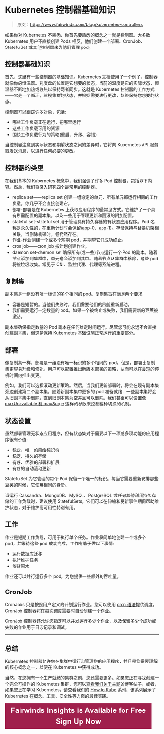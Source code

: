 # Kubernetes 控制器基础知识

> 原文：<https://www.fairwinds.com/blog/kubernetes-controllers>

 如果你对 Kubernetes 不熟悉，你首先要熟悉的概念之一就是控制器。大多数 Kubernetes 用户不直接创建 Pods 相反，他们创建一个部署、CronJob、StatefulSet 或其他控制器来为他们管理 pod。

## **控制器基础知识**

首先，这里有一些控制器的基础知识。Kubernetes 文档使用了一个例子，控制器就像你的恒温器。刻度盘的位置是它想要的状态，当前的温度是它的实际状态，恒温器不断地加热或散热以保持两者同步。这就是 Kubernetes 控制器的工作方式——它是一个循环，监视集群的状态，并根据需要进行更改，始终保持您想要的状态。

控制器可以跟踪许多对象，包括:

*   哪些工作负载正在运行，在哪里运行
*   这些工作负载可用的资源
*   围绕工作负载行为的策略(重启、升级、容错)

当控制器注意到实际状态和期望状态之间的差异时，它将向 Kubernetes API 服务器发送消息，以进行任何必要的更改。

## **控制器的类型**

在我们基本的 Kubernetes 概念中，我们强调了许多 Pod 控制器，包括以下内容。然后，我们将深入研究四个最常用的控制器。

*   replica set——replica set 创建一组稳定的单元，所有单元都运行相同的工作负载。你几乎不会直接创建它。
*   部署-部署是在 Kubernetes 上获取应用程序的最常见方式。它维护了一个具有所需配置的副本集，以及一些用于管理更新和回滚的附加配置。
*   stateful set-stateful set 用于管理具有持久存储的有状态应用程序。Pod 名称是永久性的，在重新计划时会保留(app-0、app-1)。存储保持与替换机架相关联，当删除机架时，卷仍然存在。
*   作业-作业创建一个或多个短期 pod，并期望它们成功终止。
*   cron job——cron job 按计划创建作业。
*   daemon set-daemon set 确保所有(或一些)节点运行一个 Pod 的副本。随着节点添加到集群中，单元也会添加到其中。随着节点从集群中移除，这些 pod 将被垃圾收集。常见于 CNI、监控代理、代理等系统进程。

## **复制集**

副本集是一组没有唯一标识的多个相同的 pod。复制集旨在满足两个要求:

*   容器是短暂的。当他们失败时，我们需要他们的吊舱重新启动。
*   我们需要运行一定数量的 pod。如果一个被终止或失败，我们需要新的豆荚被激活。

副本集确保指定数量的 Pod 副本在任何给定时间运行。尽管您可能永远不会直接创建副本集，但这是保持 Kubernetes 基础设施正常运行的重要部分。

## **部署**

像复制集一样，部署是一组没有唯一标识的多个相同的 pod。但是，部署比复制集更容易升级和修补。用户可以配置推出新版本部署的策略，从而可以在最短的停机时间内推出变更。

例如，我们可以选择滚动更新策略。然后，当我们更新部署时，将会在现有副本集旁边创建第二个副本集，随着新副本集中更多的 pod 准备就绪，一些副本集将会从旧副本集中删除，直到旧副本集为空并且可以删除。我们甚至可以设置像 [maxUnavailable 和 maxSurge](https://kubernetes.io/docs/concepts/workloads/controllers/deployment/#rolling-update-deployment) 这样的参数来控制这种切换的机制。

## **状态设置**

虽然部署管理无状态应用程序，但有状态集对于需要以下一项或多项功能的应用程序很有价值:

*   稳定、唯一的网络标识符
*   稳定、持久的存储
*   有序、优雅的部署和扩展
*   有序的自动滚动更新

StatefulSet 为它管理的每个 Pod 保留一个唯一的标识。每当它需要重新安排那些豆荚的时候，它使用相同的身份。

当运行 Cassandra、MongoDB、MySQL、PostgreSQL 或任何其他利用持久存储的工作负载时，建议使用 StatefulSets。它们可以在伸缩和更新事件期间帮助维护状态，对于维护高可用性特别有用。

## **工作**

作业是短期工作负载，可用于执行单个任务。作业将简单地创建一个或多个 pod，并等待这些 pod 成功完成。工作有助于做以下事情:

*   运行数据库迁移
*   执行维护任务
*   旋转原木

作业还可以并行运行多个 pod，为您提供一些额外的吞吐量。

## **CronJob**

CronJobs 只是按照用户定义的计划运行作业。您可以使用 [cron 语法](https://en.wikipedia.org/wiki/Cron)提供调度，CronJob 控制器将在每次调度需要时自动创建一个作业。

CronJob 控制器还允许您指定可以并发运行多少个作业，以及保留多少个成功或失败的作业用于日志记录和调试。

* * *

## **总结**

Kubernetes 控制器允许您在集群中运行和管理您的应用程序，并且是您需要理解的核心概念之一，以便在 Kubernetes 中获得成功。

当然，在您拥有一个生产就绪的集群之前，您还需要更多。如果您正在寻找创建一个完全可操作的 Kubernetes 集群，您可以[查看我们关于主题](https://www.fairwinds.com/blog/making-kubernetes-fully-operational)的博客帖子。或者，如果您正在学习 Kubernetes，请查看我们的 [How to Kube](https://www.fairwinds.com/blog/tag/how-to-kube) 系列，该系列展示了 Kubernetes 在概念、工具、安全性等方面的最佳实践。

[![Fairwinds Insights is Available for Free Sign Up Now](img/90e93a941f22f2087c3a229a91ea6c10.png)](https://cta-redirect.hubspot.com/cta/redirect/2184645/d329e036-9905-4715-85b8-31a98b50623c)